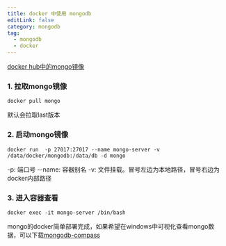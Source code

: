 ```yaml
---
title: docker 中使用 mongodb
editLink: false
category: mongodb
tag:
  - mongodb
  - docker
---
```

[docker hub中的mongo镜像](https://hub.docker.com/_/mongo)

### 1. 拉取mongo镜像

``` shell
docker pull mongo
```
默认会拉取last版本

### 2. 启动mongo镜像

``` shell
docker run  -p 27017:27017 --name mongo-server -v /data/docker/mongodb:/data/db -d mongo
```

-p: 端口号
--name: 容器别名
-v: 文件挂载。冒号左边为本地路径，冒号右边为docker内部路径

### 3. 进入容器查看

``` shell
docker exec -it mongo-server /bin/bash
```

mongo的docker简单部署完成，如果希望在windows中可视化查看mongo数据，可以下载[mongodb-compass](https://www.mongodb.com/try/download/compass)

